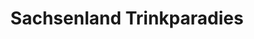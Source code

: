 ---
title: "Sachsenland Trinkparadies"
url: /olbernhau/sachsenland-trinkparadies/
shop: Getränke
---
